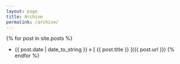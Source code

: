 ```yaml
---
layout: page
title: Archive
permalink: /archive/
---
```



{% for post in site.posts %}
  * {{ post.date | date_to_string }} &raquo; [ {{ post.title }} ]({{ post.url }})
{% endfor %}

